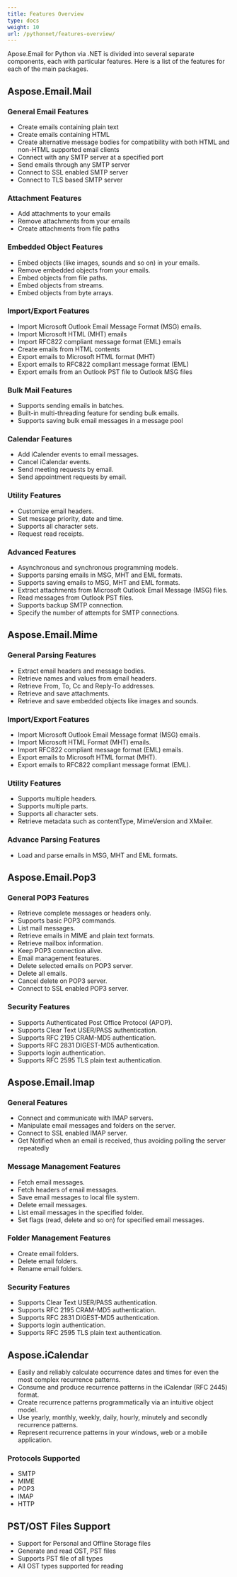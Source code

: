```yaml
---
title: Features Overview
type: docs
weight: 10
url: /pythonnet/features-overview/
---
```



Apose.Email for Python via .NET is divided into several separate components, each with particular features. Here is a list of the features for each of the main packages.
## **Aspose.Email.Mail**
### **General Email Features**
- Create emails containing plain text
- Create emails containing HTML
- Create alternative message bodies for compatibility with both HTML and non-HTML supported email clients
- Connect with any SMTP server at a specified port
- Send emails through any SMTP server
- Connect to SSL enabled SMTP server
- Connect to TLS based SMTP server
### **Attachment Features**
- Add attachments to your emails
- Remove attachments from your emails
- Create attachments from file paths
### **Embedded Object Features**
- Embed objects (like images, sounds and so on) in your emails.
- Remove embedded objects from your emails.
- Embed objects from file paths.
- Embed objects from streams.
- Embed objects from byte arrays.
### **Import/Export Features**
- Import Microsoft Outlook Email Message Format (MSG) emails.
- Import Microsoft HTML (MHT) emails
- Import RFC822 compliant message format (EML) emails
- Create emails from HTML contents
- Export emails to Microsoft HTML format (MHT)
- Export emails to RFC822 compliant message format (EML)
- Export emails from an Outlook PST file to Outlook MSG files
### **Bulk Mail Features**
- Supports sending emails in batches.
- Built-in multi-threading feature for sending bulk emails.
- Supports saving bulk email messages in a message pool
### **Calendar Features**
- Add iCalender events to email messages.
- Cancel iCalendar events.
- Send meeting requests by email.
- Send appointment requests by email.
### **Utility Features**
- Customize email headers.
- Set message priority, date and time.
- Supports all character sets.
- Request read receipts.
### **Advanced Features**
- Asynchronous and synchronous programming models.
- Supports parsing emails in MSG, MHT and EML formats.
- Supports saving emails to MSG, MHT and EML formats.
- Extract attachments from Microsoft Outlook Email Message (MSG) files.
- Read messages from Outlook PST files.
- Supports backup SMTP connection.
- Specify the number of attempts for SMTP connections.
## **Aspose.Email.Mime**
### **General Parsing Features**
- Extract email headers and message bodies.
- Retrieve names and values from email headers.
- Retrieve From, To, Cc and Reply-To addresses.
- Retrieve and save attachments.
- Retrieve and save embedded objects like images and sounds.
### **Import/Export Features**
- Import Microsoft Outlook Email Message format (MSG) emails.
- Import Microsoft HTML Format (MHT) emails.
- Import RFC822 compliant message format (EML) emails.
- Export emails to Microsoft HTML format (MHT).
- Export emails to RFC822 compliant message format (EML).
### **Utility Features**
- Supports multiple headers.
- Supports multiple parts.
- Supports all character sets.
- Retrieve metadata such as contentType, MimeVersion and XMailer.
### **Advance Parsing Features**
- Load and parse emails in MSG, MHT and EML formats.
## **Aspose.Email.Pop3**
### **General POP3 Features**
- Retrieve complete messages or headers only.
- Supports basic POP3 commands.
- List mail messages.
- Retrieve emails in MIME and plain text formats.
- Retrieve mailbox information.
- Keep POP3 connection alive.
- Email management features.
- Delete selected emails on POP3 server.
- Delete all emails.
- Cancel delete on POP3 server.
- Connect to SSL enabled POP3 server.
### **Security Features**
- Supports Authenticated Post Office Protocol (APOP).
- Supports Clear Text USER/PASS authentication.
- Supports RFC 2195 CRAM-MD5 authentication.
- Supports RFC 2831 DIGEST-MD5 authentication.
- Supports login authentication.
- Supports RFC 2595 TLS plain text authentication.
## **Aspose.Email.Imap**
### **General Features**
- Connect and communicate with IMAP servers.
- Manipulate email messages and folders on the server.
- Connect to SSL enabled IMAP server.
- Get Notified when an email is received, thus avoiding polling the server repeatedly
### **Message Management Features**
- Fetch email messages.
- Fetch headers of email messages.
- Save email messages to local file system.
- Delete email messages.
- List email messages in the specified folder.
- Set flags (read, delete and so on) for specified email messages.
### **Folder Management Features**
- Create email folders.
- Delete email folders.
- Rename email folders.
### **Security Features**
- Supports Clear Text USER/PASS authentication.
- Supports RFC 2195 CRAM-MD5 authentication.
- Supports RFC 2831 DIGEST-MD5 authentication.
- Supports login authentication.
- Supports RFC 2595 TLS plain text authentication.
## **Aspose.iCalendar**
- Easily and reliably calculate occurrence dates and times for even the most complex recurrence patterns.
- Consume and produce recurrence patterns in the iCalendar (RFC 2445) format.
- Create recurrence patterns programmatically via an intuitive object model.
- Use yearly, monthly, weekly, daily, hourly, minutely and secondly recurrence patterns.
- Represent recurrence patterns in your windows, web or a mobile application.
### **Protocols Supported**
- SMTP
- MIME
- POP3
- IMAP
- HTTP
## **PST/OST Files Support**
- Support for Personal and Offline Storage files
- Generate and read OST, PST files
- Supports PST file of all types
- All OST types supported for reading
